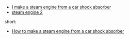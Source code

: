 - [I make a steam engine from a car shock absorber](https://youtu.be/DUCX81BNfq4)
- [steam engine 2](https://youtu.be/0LlAOPRmoow)

short:
- [How to make a steam engine from a car shock absorber](https://youtu.be/i9wV5sOX4jM)
